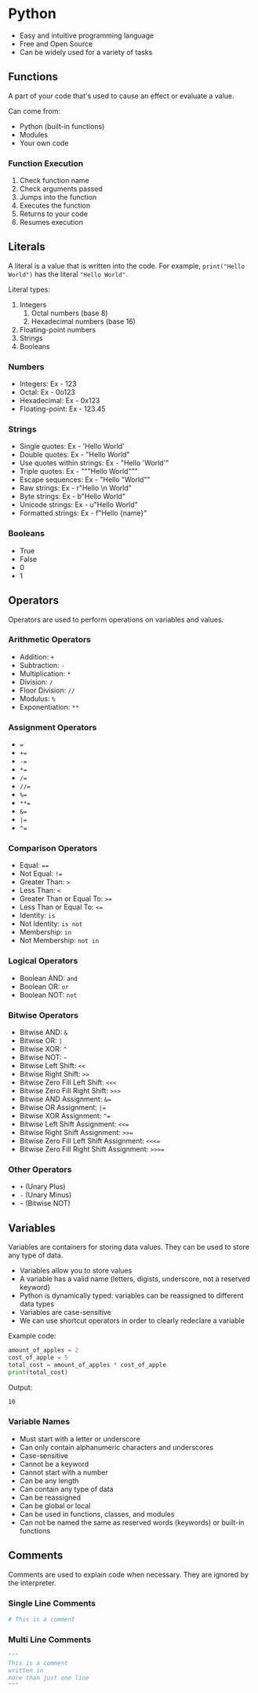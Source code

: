 # Python
- Easy and intuitive programming language
- Free and Open Source
- Can be widely used for a variety of tasks

## Functions
A part of your code that's used to cause an effect or evaluate a value.

Can come from:
- Python (built-in functions)
- Modules
- Your own code

### Function Execution
1. Check function name
2. Check arguments passed
3. Jumps into the function
4. Executes the function
5. Returns to your code
6. Resumes execution

## Literals
A literal is a value that is written into the code. For example, `print("Hello World")` has the literal `"Hello World"`.

Literal types:
1. Integers
   1. Octal numbers (base 8)
   2. Hexadecimal numbers (base 16)
2. Floating-point numbers
3. Strings
4. Booleans

### Numbers
- Integers: Ex - 123
- Octal: Ex - 0o123
- Hexadecimal: Ex - 0x123
- Floating-point: Ex - 123.45

### Strings
- Single quotes: Ex - 'Hello World'
- Double quotes: Ex - "Hello World"
- Use quotes within strings: Ex - "Hello 'World'"
- Triple quotes: Ex - """Hello World"""
- Escape sequences: Ex - "Hello \"World\""
- Raw strings: Ex - r"Hello \n World"
- Byte strings: Ex - b"Hello World"
- Unicode strings: Ex - u"Hello World"
- Formatted strings: Ex - f"Hello {name}"

### Booleans
- True
- False
- 0
- 1

## Operators
Operators are used to perform operations on variables and values.

### Arithmetic Operators
- Addition: `+`
- Subtraction: `-`
- Multiplication: `*`
- Division: `/`
- Floor Division: `//`
- Modulus: `%`
- Exponentiation: `**`

### Assignment Operators
- `=`
- `+=`
- `-=`
- `*=`
- `/=`
- `//=`
- `%=`
- `**=`
- `&=`
- `|=`
- `^=`

### Comparison Operators
- Equal: `==`
- Not Equal: `!=`
- Greater Than: `>`
- Less Than: `<`
- Greater Than or Equal To: `>=`
- Less Than or Equal To: `<=`
- Identity: `is`
- Not Identity: `is not`
- Membership: `in`
- Not Membership: `not in`

### Logical Operators
- Boolean AND: `and`
- Boolean OR: `or`
- Boolean NOT: `not`

### Bitwise Operators
- Bitwise AND: `&`
- Bitwise OR: `|`
- Bitwise XOR: `^`
- Bitwise NOT: `~`
- Bitwise Left Shift: `<<`
- Bitwise Right Shift: `>>`
- Bitwise Zero Fill Left Shift: `<<<`
- Bitwise Zero Fill Right Shift: `>>>`
- Bitwise AND Assignment: `&=`
- Bitwise OR Assignment: `|=`
- Bitwise XOR Assignment: `^=`
- Bitwise Left Shift Assignment: `<<=`
- Bitwise Right Shift Assignment: `>>=`
- Bitwise Zero Fill Left Shift Assignment: `<<<=`
- Bitwise Zero Fill Right Shift Assignment: `>>>=`

### Other Operators
- `+` (Unary Plus)
- `-` (Unary Minus)
- `~` (Bitwise NOT)

## Variables
Variables are containers for storing data values. They can be used to store any type of data.

- Variables allow you to store values
- A variable has a valid name (letters, digists, underscore, not a reserved keyword)
- Python is dynamically typed: variables can be reassigned to different data types
- Variables are case-sensitive 
- We can use shortcut operators in order to clearly redeclare a variable

Example code:
```python
amount_of_apples = 2
cost_of_apple = 5
total_cost = amount_of_apples * cost_of_apple
print(total_cost)
```
Output:
```bash
10
```

### Variable Names
- Must start with a letter or underscore
- Can only contain alphanumeric characters and underscores
- Case-sensitive
- Cannot be a keyword
- Cannot start with a number
- Can be any length
- Can contain any type of data
- Can be reassigned
- Can be global or local
- Can be used in functions, classes, and modules
- Can not be named the same as reserved words (keywords) or built-in functions

## Comments
Comments are used to explain code when necessary. They are ignored by the interpreter.

### Single Line Comments
```python
# This is a comment
```

### Multi Line Comments
```python
"""
This is a comment
written in
more than just one line
"""
```
